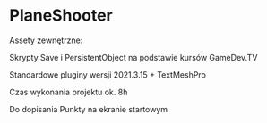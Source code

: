 # PlaneShooter

Assety zewnętrzne:

Skrypty Save i PersistentObject  na podstawie kursów GameDev.TV

Standardowe pluginy wersji 2021.3.15 + TextMeshPro

Czas wykonania projektu ok. 8h

Do dopisania Punkty na ekranie startowym

